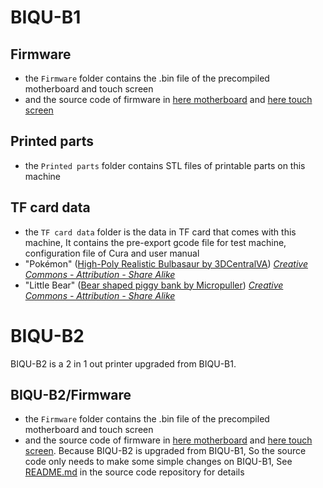 # BIQU-B1

## Firmware
  * the `Firmware` folder contains the .bin file of the precompiled motherboard and touch screen
  * and the source code of firmware in [here motherboard](https://github.com/bigtreetech/marlin/tree/B1-2.0.7.x) and [here touch screen](https://github.com/bigtreetech/BIGTREETECH-TouchScreenFirmware)

## Printed parts
  * the `Printed parts` folder contains STL files of printable parts on this machine

## TF card data
  * the `TF card data` folder is the data in TF card that comes with this machine, It contains the pre-export gcode file for test machine, configuration file of Cura and user manual
  * "Pokémon" ([High-Poly Realistic Bulbasaur by 3DCentralVA](https://www.thingiverse.com/thing:1576163)) _[Creative Commons - Attribution - Share Alike](https://creativecommons.org/licenses/by-sa/3.0/)_
  * "Little Bear" ([Bear shaped piggy bank by Micropuller](https://www.thingiverse.com/thing:164493)) _[Creative Commons - Attribution - Share Alike](https://creativecommons.org/licenses/by-sa/3.0/)_

# BIQU-B2
BIQU-B2 is a 2 in 1 out printer upgraded from BIQU-B1.

## BIQU-B2/Firmware
  * the `Firmware` folder contains the .bin file of the precompiled motherboard and touch screen
  * and the source code of firmware in [here motherboard](https://github.com/bigtreetech/marlin/tree/B1-2.0.7.x) and [here touch screen](https://github.com/bigtreetech/BIGTREETECH-TouchScreenFirmware). Because BIQU-B2 is upgraded from BIQU-B1, So the source code only needs to make some simple changes on BIQU-B1, See [README.md](https://github.com/bigtreetech/Marlin/tree/B1-2.0.7.x#biqu-b2-upgraded-from-biqu-b1) in the source code repository for details
